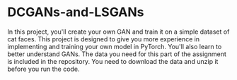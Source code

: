 # DCGANs-and-LSGANs
 
In this project, you'll create your own GAN and train it on a simple dataset of cat faces. This project is designed to give you more experience in implementing and training your own model in PyTorch. You'll also learn to better understand GANs. The data you need for this part of the assignment is included in the repository. You need to download the data and unzip it before you run the code.
